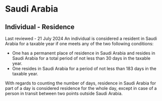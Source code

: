 # Saudi Arabia
## Individual - Residence
Last reviewed - 21 July 2024
An individual is considered a resident in Saudi Arabia for a taxable year if one meets any of the two following conditions:
  * One has a permanent place of residence in Saudi Arabia and resides in Saudi Arabia for a total period of not less than 30 days in the taxable year. 
  * One resides in Saudi Arabia for a period of not less than 183 days in the taxable year. 


With regards to counting the number of days, residence in Saudi Arabia for part of a day is considered residence for the whole day, except in case of a person in transit between two points outside Saudi Arabia.
